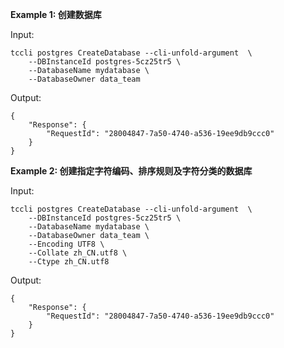 **Example 1: 创建数据库**



Input: 

```
tccli postgres CreateDatabase --cli-unfold-argument  \
    --DBInstanceId postgres-5cz25tr5 \
    --DatabaseName mydatabase \
    --DatabaseOwner data_team
```

Output: 
```
{
    "Response": {
        "RequestId": "28004847-7a50-4740-a536-19ee9db9ccc0"
    }
}
```

**Example 2: 创建指定字符编码、排序规则及字符分类的数据库**



Input: 

```
tccli postgres CreateDatabase --cli-unfold-argument  \
    --DBInstanceId postgres-5cz25tr5 \
    --DatabaseName mydatabase \
    --DatabaseOwner data_team \
    --Encoding UTF8 \
    --Collate zh_CN.utf8 \
    --Ctype zh_CN.utf8
```

Output: 
```
{
    "Response": {
        "RequestId": "28004847-7a50-4740-a536-19ee9db9ccc0"
    }
}
```

